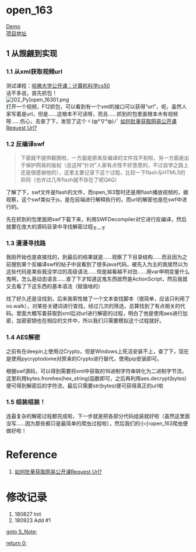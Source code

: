 # open_163

[Demo](https://github.com/SigureMo/MOOC_Downloading/blob/master/open163.py)  
[项目地址](https://github.com/SigureMo/course-crawler/blob/master/mooc/open_163.py)

## 1 从觊觎到实现
### 1.1 从xml获取视频url
测试课程：[哈佛大学公开课：计算机科学cs50](http://open.163.com/special/opencourse/cs50.html)  
话不多说，首先抓包！  
![[02_Py]open_16301.png](../Images/[02_Py]open_16301.png)  
打开一个视频，F12抓包，可以看到有一个xml的接口可以获得“url”，呃，虽然人家写着是url，但是……这根本不可读呀，而且……抓到的包里面根本木有视频呀……伤心，去查了下，发现了这个ヾ(◍°∇°◍)ﾉﾞ [如何批量获取网易公开课Request Url?](https://segmentfault.com/q/1010000007225934)
### 1.2 反编译swf
> 下面就不提供截图啦，一方面是原来反编译的文件找不到啦，另一方面是出于保护网易的版权（总这样“针对”人家有点怪不好意思的，不过自学之路上还是很感谢他的），这里主要记录下这个过程，比较一下flash与HTML5的异同（也许过几年flash就不存在了呢QAQ）  

了解了下，swf文件是flash的文件，而open_163暂时还是用flash播放视频的，据观察，这个swf类似于js，是在前端进行解释执行的，而url的解密也是在swf中进行的。

先在抓到的包里面把swf下载下来，利用SWFDecompiler对它进行反编译，然后就要在庞大的源码目录中寻找解密过程╥﹏╥

### 1.3 漫漫寻找路
我刚开始也是直接找的，到最后的结果就是……观察了下目录结构……而且因为之前搜到某个反编译swf的帖子中说看到了很多java代码，被先入为主的我居然以为这些代码是某些我没学过的高级语法……但是越看越不对劲……用var申明变量什么鬼啊，怎么是动态语言……查了下才知道这鬼东西居然是ActionScript，然后我就又去看了下这东西的基本语法（赋值啥的）

找了好久还是没找到，后来我索性做了一个文本查找脚本（很简单，应该只利用了os.walk），对某些关键词进行查找，经过几次的筛选，总算找到了有点相关的代码[](src/com/netease/openplayer/model/OpenMovieData.as)。里面大概写着获取到xml后对url进行解密的过程，明白了他是使用aes进行加密，加密密钥也在相应的文件中，所以我们只需要模拟这个过程就好。

### 1.4 AES解密
之前有在deepin上使用过Crypto，但是Windows上死活安装不上，查了下，现在是使用pycryptodome对原来的Crypto进行替代，使用pip安装即可。

根据swf源码，可以得到需要将xml中获取的16进制字符串转化为二进制字节流，这里利用bytes.fromhex(hex_string)函数即可，之后再利用aes.decrypt(bytes)便可得到解密后的字符流，最后只需要str(bytes)便可获得真正的url啦

### 1.5 组装组装！
连最复杂的解密过程都完成啦，下一步就是把各部分代码组装就好啦（虽然这里面没写……因为那些都只是最简单的爬虫过程啦），然后我们的小小open_163爬虫便做好啦！

# Reference
1. [如何批量获取网易公开课Request Url?](https://segmentfault.com/q/1010000007225934)

# 修改记录
1. 180827 Init
3. 180923 Add #1

[goto S_Note;](../README.md)

[return 0;](#open_163)
